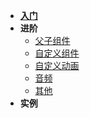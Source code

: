 * [**入门**](./docs/begin.md)
* **进阶**
  * [父子组件](./docs/fatherandson.md)
  * [自定义组件](./docs/object-defination.md)
  * [自定义动画](./docs/animation-defination.md)
  * [音频](./docs/sound.md)
  * [其他](./docs/others.md)
* **实例**
